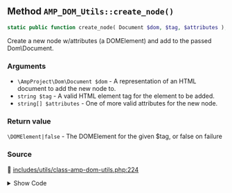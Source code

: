 ## Method `AMP_DOM_Utils::create_node()`

```php
static public function create_node( Document $dom, $tag, $attributes );
```

Create a new node w/attributes (a DOMElement) and add to the passed Dom\Document.

### Arguments

* `\AmpProject\Dom\Document $dom` - A representation of an HTML document to add the new node to.
* `string $tag` - A valid HTML element tag for the element to be added.
* `string[] $attributes` - One of more valid attributes for the new node.

### Return value

`\DOMElement|false` - The DOMElement for the given $tag, or false on failure

### Source

:link: [includes/utils/class-amp-dom-utils.php:224](/includes/utils/class-amp-dom-utils.php#L224-L229)

<details>
<summary>Show Code</summary>

```php
public static function create_node( Document $dom, $tag, $attributes ) {
	$node = $dom->createElement( $tag );
	self::add_attributes_to_node( $node, $attributes );
	return $node;
}
```

</details>
